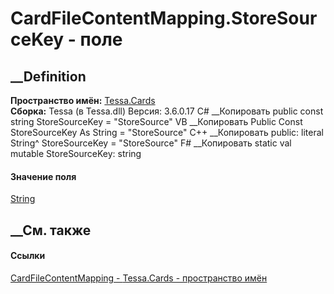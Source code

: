 # CardFileContentMapping.StoreSourceKey - поле
##  __Definition
 **Пространство имён:** [Tessa.Cards](N_Tessa_Cards.htm)  
 **Сборка:** Tessa (в Tessa.dll) Версия: 3.6.0.17
C# __Копировать
     public const string StoreSourceKey = "StoreSource"
VB __Копировать
     Public Const StoreSourceKey As String = "StoreSource"
C++ __Копировать
     public:
    literal String^ StoreSourceKey = "StoreSource"
F# __Копировать
     static val mutable StoreSourceKey: string
#### Значение поля
[String](https://learn.microsoft.com/dotnet/api/system.string)
##  __См. также
#### Ссылки
[CardFileContentMapping - ](T_Tessa_Cards_CardFileContentMapping.htm)
[Tessa.Cards - пространство имён](N_Tessa_Cards.htm)
